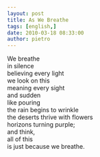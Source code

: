 ```yaml
---
layout: post
title: As We Breathe
tags: [english,]
date: 2010-03-18 08:33:00
author: pietro
---
```

We breathe<br/>in silence<br/>believing every light<br/>we look on this<br/>meaning every sight<br/>and sudden<br/>like pouring<br/>the rain begins to wrinkle<br/>the deserts thrive with flowers<br/>horizons turning purple;<br/>and think,<br/>all of this<br/>is just because we breathe.
